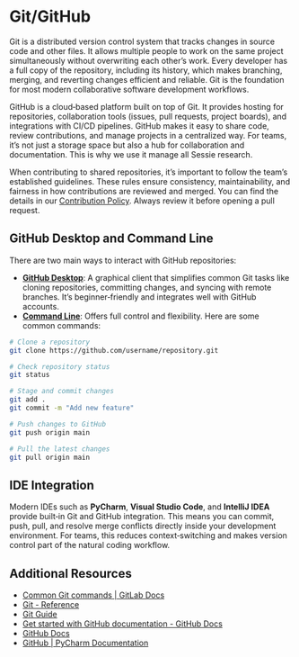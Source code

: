 # Git/GitHub
Git is a distributed version control system that tracks changes in source code and other files. It allows multiple people to work on the same project simultaneously without overwriting each other’s work. Every developer has a full copy of the repository, including its history, which makes branching, merging, and reverting changes efficient and reliable. Git is the foundation for most modern collaborative software development workflows.
 
GitHub is a cloud‑based platform built on top of Git. It provides hosting for repositories, collaboration tools (issues, pull requests, project boards), and integrations with CI/CD pipelines. GitHub makes it easy to share code, review contributions, and manage projects in a centralized way. For teams, it’s not just a storage space but also a hub for collaboration and documentation. This is why we use it manage all Sessie research.

When contributing to shared repositories, it’s important to follow the team’s established guidelines. These rules ensure consistency, maintainability, and fairness in how contributions are reviewed and merged. You can find the details in our [Contribution Policy](policy/contribution-policy.md). Always review it before opening a pull request.

## GitHub Desktop and Command Line  
There are two main ways to interact with GitHub repositories:

- **[GitHub Desktop](https://github.com/apps/desktop)**: A graphical client that simplifies common Git tasks like cloning repositories, committing changes, and syncing with remote branches. It’s beginner‑friendly and integrates well with GitHub accounts.  
- **[Command Line](https://git-scm.com/install/)**: Offers full control and flexibility. Here are some common commands:

```bash
# Clone a repository
git clone https://github.com/username/repository.git

# Check repository status
git status

# Stage and commit changes
git add .
git commit -m "Add new feature"

# Push changes to GitHub
git push origin main

# Pull the latest changes
git pull origin main
```

## IDE Integration  
Modern IDEs such as **PyCharm**, **Visual Studio Code**, and **IntelliJ IDEA** provide built‑in Git and GitHub integration. This means you can commit, push, pull, and resolve merge conflicts directly inside your development environment. For teams, this reduces context‑switching and makes version control part of the natural coding workflow.


## Additional Resources
- [Common Git commands | GitLab Docs](https://docs.gitlab.com/topics/git/commands/)
- [Git - Reference](https://git-scm.com/docs)
- [Git Guide](https://github.com/git-guides)
- [Get started with GitHub documentation - GitHub Docs](https://docs.github.com/en/get-started)
- [GitHub Docs](https://docs.github.com/en)
- [GitHub | PyCharm Documentation](https://www.jetbrains.com/help/pycharm/github.html)
